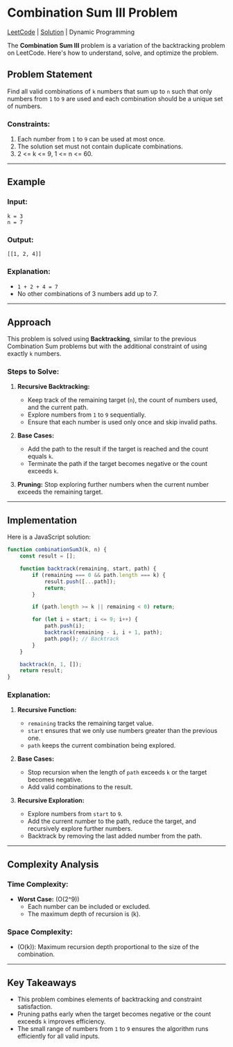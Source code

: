 # Combination Sum III Problem

[LeetCode](https://leetcode.com/problems/combination-sum-iii/) 
|
[Solution](216_combination-sum-iii.js)
|
Dynamic Programming

The **Combination Sum III** problem is a variation of the backtracking problem on LeetCode. Here's how to understand, solve, and optimize the problem.

## Problem Statement

Find all valid combinations of `k` numbers that sum up to `n` such that only numbers from `1` to `9` are used and each combination should be a unique set of numbers.

### Constraints:
1. Each number from `1` to `9` can be used at most once.
2. The solution set must not contain duplicate combinations.
3. 2 <= k <= 9, 1 <= n <= 60.

---

## Example

### Input:
```plaintext
k = 3
n = 7
```

### Output:
```plaintext
[[1, 2, 4]]
```

### Explanation:
- `1 + 2 + 4 = 7`
- No other combinations of 3 numbers add up to 7.

---

## Approach

This problem is solved using **Backtracking**, similar to the previous Combination Sum problems but with the additional constraint of using exactly `k` numbers.

### Steps to Solve:
1. **Recursive Backtracking:**
   - Keep track of the remaining target (`n`), the count of numbers used, and the current path.
   - Explore numbers from `1` to `9` sequentially.
   - Ensure that each number is used only once and skip invalid paths.

2. **Base Cases:**
   - Add the path to the result if the target is reached and the count equals `k`.
   - Terminate the path if the target becomes negative or the count exceeds `k`.

3. **Pruning:** Stop exploring further numbers when the current number exceeds the remaining target.

---

## Implementation

Here is a JavaScript solution:

```javascript
function combinationSum3(k, n) {
    const result = [];

    function backtrack(remaining, start, path) {
        if (remaining === 0 && path.length === k) {
            result.push([...path]);
            return;
        }

        if (path.length >= k || remaining < 0) return;

        for (let i = start; i <= 9; i++) {
            path.push(i);
            backtrack(remaining - i, i + 1, path);
            path.pop(); // Backtrack
        }
    }

    backtrack(n, 1, []);
    return result;
}
```

### Explanation:
1. **Recursive Function:**
   - `remaining` tracks the remaining target value.
   - `start` ensures that we only use numbers greater than the previous one.
   - `path` keeps the current combination being explored.

2. **Base Cases:**
   - Stop recursion when the length of `path` exceeds `k` or the target becomes negative.
   - Add valid combinations to the result.

3. **Recursive Exploration:**
   - Explore numbers from `start` to `9`.
   - Add the current number to the path, reduce the target, and recursively explore further numbers.
   - Backtrack by removing the last added number from the path.

---

## Complexity Analysis

### Time Complexity:
- **Worst Case:** \(O(2^9)\)
  - Each number can be included or excluded.
  - The maximum depth of recursion is \(k\).

### Space Complexity:
- \(O(k)\): Maximum recursion depth proportional to the size of the combination.

---

## Key Takeaways

- This problem combines elements of backtracking and constraint satisfaction.
- Pruning paths early when the target becomes negative or the count exceeds `k` improves efficiency.
- The small range of numbers from `1` to `9` ensures the algorithm runs efficiently for all valid inputs.


